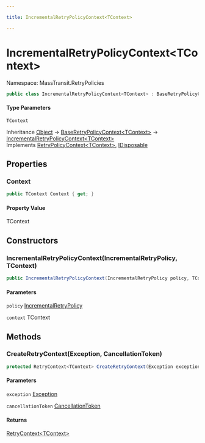 ```yaml
---

title: IncrementalRetryPolicyContext<TContext>

---
```


# IncrementalRetryPolicyContext\<TContext\>

Namespace: MassTransit.RetryPolicies

```csharp
public class IncrementalRetryPolicyContext<TContext> : BaseRetryPolicyContext<TContext>, RetryPolicyContext<TContext>, IDisposable
```

#### Type Parameters

`TContext`<br/>

Inheritance [Object](https://learn.microsoft.com/en-us/dotnet/api/system.object) → [BaseRetryPolicyContext\<TContext\>](../masstransit-retrypolicies/baseretrypolicycontext-1) → [IncrementalRetryPolicyContext\<TContext\>](../masstransit-retrypolicies/incrementalretrypolicycontext-1)<br/>
Implements [RetryPolicyContext\<TContext\>](../../masstransit-abstractions/masstransit/retrypolicycontext-1), [IDisposable](https://learn.microsoft.com/en-us/dotnet/api/system.idisposable)

## Properties

### **Context**

```csharp
public TContext Context { get; }
```

#### Property Value

TContext<br/>

## Constructors

### **IncrementalRetryPolicyContext(IncrementalRetryPolicy, TContext)**

```csharp
public IncrementalRetryPolicyContext(IncrementalRetryPolicy policy, TContext context)
```

#### Parameters

`policy` [IncrementalRetryPolicy](../masstransit-retrypolicies/incrementalretrypolicy)<br/>

`context` TContext<br/>

## Methods

### **CreateRetryContext(Exception, CancellationToken)**

```csharp
protected RetryContext<TContext> CreateRetryContext(Exception exception, CancellationToken cancellationToken)
```

#### Parameters

`exception` [Exception](https://learn.microsoft.com/en-us/dotnet/api/system.exception)<br/>

`cancellationToken` [CancellationToken](https://learn.microsoft.com/en-us/dotnet/api/system.threading.cancellationtoken)<br/>

#### Returns

[RetryContext\<TContext\>](../../masstransit-abstractions/masstransit/retrycontext-1)<br/>
